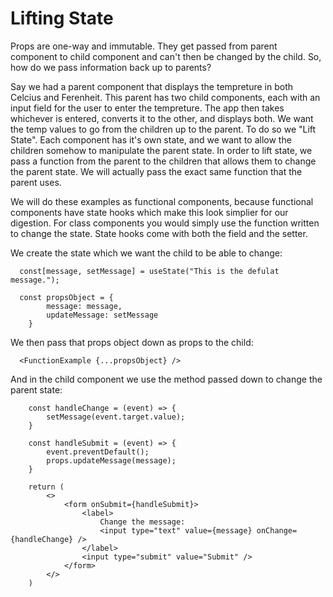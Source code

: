 # Lifting State
Props are one-way and immutable. They get passed from parent component to child component and can't then be changed by the child. So, how do we pass information back up to parents?  
  
Say we had a parent component that displays the tempreture in both Celcius and Ferenheit. This parent has two child components, each with an input field for the user to enter the tempreture. The app then takes whichever is entered, converts it to the other, and displays both. We want the temp values to go from the children up to the parent. To do so we "Lift State". Each component has it's own state, and we want to allow the children somehow to manipulate the parent state. In order to lift state, we pass a function from the parent to the children that allows them to change the parent state. We will actually pass the exact same function that the parent uses.  
  
We will do these examples as functional components, because functional components have state hooks which make this look simplier for our digestion. For class components you would simply use the function written to change the state. State hooks come with both the field and the setter.  
  
We create the state which we want the child to be able to change:
```
  const[message, setMessage] = useState("This is the defulat message.");
  
  const propsObject = {
        message: message,
        updateMessage: setMessage
    }
```
  
We then pass that props object down as props to the child:
```
  <FunctionExample {...propsObject} />
```
  
And in the child component we use the method passed down to change the parent state:
```
    const handleChange = (event) => {
        setMessage(event.target.value);
    }

    const handleSubmit = (event) => {
        event.preventDefault();
        props.updateMessage(message);
    }
    
    return (
        <>
            <form onSubmit={handleSubmit}>
                <label>
                    Change the message:
                    <input type="text" value={message} onChange={handleChange} />
                </label>
                <input type="submit" value="Submit" />
            </form>
        </>
    )
    
```


